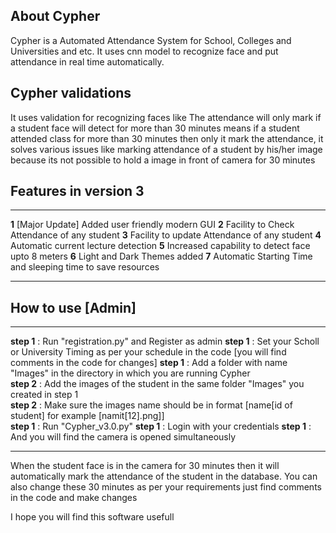 ## About Cypher

Cypher is a Automated Attendance System for School, Colleges and Universities and etc. It uses cnn model to recognize face and put attendance in real time automatically.

## Cypher validations

It uses validation for recognizing faces like The attendance will only mark if a student face will detect for more than 30 minutes means if a student attended class for more than 30 minutes then only it mark the attendance, it solves various issues like marking attendance of a student by his/her image because its not possible to hold a image in front of camera for 30 minutes

## Features in version 3
<hr>
<b>1</b> [Major Update] Added user friendly modern GUI
<b>2</b> Facility to Check Attendance of any student
<b>3</b> Facility to update Attendance of any student
<b>4</b> Automatic current lecture detection 
<b>5</b> Increased capability to detect face upto 8 meters
<b>6</b> Light and Dark Themes added
<b>7</b> Automatic Starting Time and sleeping time to save resources
<hr>

## How to use [Admin]
<hr>
<b>step 1</b> : Run "registration.py" and Register as admin 
<b>step 1</b> : Set your Scholl or University Timing as per your schedule in the code [you will find comments in the code for changes]
<b>step 1</b> : Add a folder with name "Images" in the directory in which you are running Cypher<br>
<b>step 2</b> : Add the images of the student in the same folder "Images" you created in step 1<br>
<b>step 2</b> : Make sure the images name should be in format [name[id of student] for example [namit[12].png]]<br>
<b>step 1</b> : Run "Cypher_v3.0.py"
<b>step 1</b> : Login with your credentials
<b>step 1</b> : And you will find the camera is opened simultaneously
<hr>

When the student face is in the camera for 30 minutes then it will automatically mark the attendance of the student in the database. You can also change these 30 minutes as per your requirements just find comments in the code and make changes

I hope you will find this software usefull